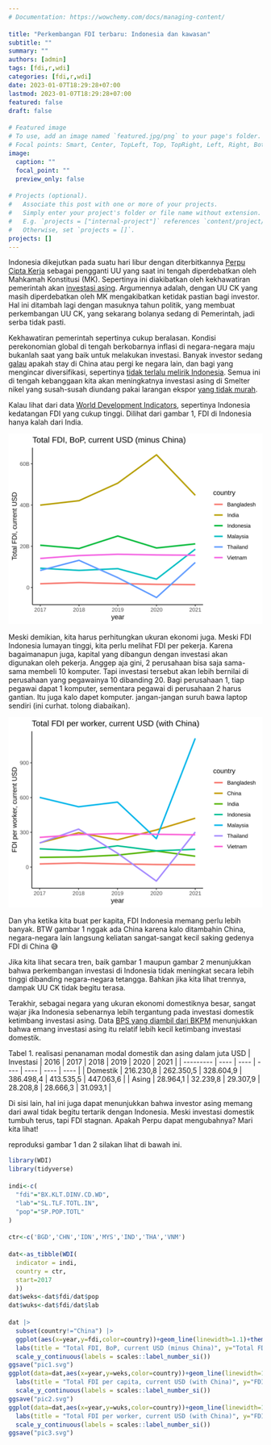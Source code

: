 ```yaml
---
# Documentation: https://wowchemy.com/docs/managing-content/

title: "Perkembangan FDI terbaru: Indonesia dan kawasan"
subtitle: ""
summary: ""
authors: [admin]
tags: [fdi,r,wdi]
categories: [fdi,r,wdi]
date: 2023-01-07T18:29:28+07:00
lastmod: 2023-01-07T18:29:28+07:00
featured: false
draft: false

# Featured image
# To use, add an image named `featured.jpg/png` to your page's folder.
# Focal points: Smart, Center, TopLeft, Top, TopRight, Left, Right, BottomLeft, Bottom, BottomRight.
image:
  caption: ""
  focal_point: ""
  preview_only: false

# Projects (optional).
#   Associate this post with one or more of your projects.
#   Simply enter your project's folder or file name without extension.
#   E.g. `projects = ["internal-project"]` references `content/project/deep-learning/index.md`.
#   Otherwise, set `projects = []`.
projects: []
---
```


Indonesia dikejutkan pada suatu hari libur dengan diterbitkannya [Perpu Cipta Kerja](https://katadata.co.id/ariayudhistira/infografik/63b8f666b58c4/kontroversi-hari-libur-di-perppu-cipta-kerja) sebagai pengganti UU yang saat ini tengah diperdebatkan oleh Mahkamah Konstitusi (MK). Sepertinya ini diakibatkan oleh kekhawatiran pemerintah akan [investasi asing](https://www.republika.co.id/berita/rnwmit457/peneliti-perppu-cipta-kerja-tak-lantas-tuntaskan-masalah-investasi). Argumennya adalah, dengan UU CK yang masih diperdebatkan oleh MK mengakibatkan ketidak pastian bagi investor. Hal ini ditambah lagi dengan masuknya tahun politik, yang membuat perkembangan UU CK, yang sekarang bolanya sedang di Pemerintah, jadi serba tidak pasti.

Kekhawatiran pemerintah sepertinya cukup beralasan. Kondisi perekonomian global di tengah berkobarnya inflasi di negara-negara maju bukanlah saat yang baik untuk melakukan investasi. Banyak investor sedang [galau](https://www.cnbc.com/2022/11/03/companies-look-to-diversify-as-chinas-covid-controls-take-a-toll.html) apakah stay di China atau pergi ke negara lain, dan bagi yang mengincar diversifikasi, sepertinya [tidak terlalu melirik Indonesia](https://www.businessinsider.com/china-trade-war-covid-companies-moving-supply-chains-2022-12). Semua ini di tengah kebanggaan kita akan meningkatnya investasi asing di Smelter nikel yang susah-susah diundang pakai larangan ekspor [yang tidak murah](https://www.thejakartapost.com/opinion/2022/04/03/indonesias-claim-that-banning-nickel-exports-spurs-downstreaming-isquestionable.html).

Kalau lihat dari data [World Development Indicators](https://data.worldbank.org/), sepertinya Indonesia kedatangan FDI yang cukup tinggi. Dilihat dari gambar 1, FDI di Indonesia hanya kalah dari India.

![Gambar 1 FDI Indonesia dan beberapa negara lain](pic1.svg)

Meski demikian, kita harus perhitungkan ukuran ekonomi juga. Meski FDI Indonesia lumayan tinggi, kita perlu melihat FDI per pekerja. Karena bagaimanapun juga, kapital yang dibangun dengan investasi akan digunakan oleh pekerja. Anggep aja gini, 2 perusahaan bisa saja sama-sama membeli 10 komputer. Tapi investasi tersebut akan lebih bernilai di perusahaan yang pegawainya 10 dibanding 20. Bagi perusahaan 1, tiap pegawai dapat 1 komputer, sementara pegawai di perusahaan 2 harus gantian. Itu juga kalo dapet komputer. jangan-jangan suruh bawa laptop sendiri (ini curhat. tolong diabaikan).

![Gambar 2 FDI per pekerja Indonesia dan beberapa negara lain](pic3.svg)

Dan yha ketika kita buat per kapita, FDI Indonesia memang perlu lebih banyak. BTW gambar 1 nggak ada China karena kalo ditambahin China, negara-negara lain langsung keliatan sangat-sangat kecil saking gedenya FDI di China 😅

Jika kita lihat secara tren, baik gambar 1 maupun gambar 2 menunjukkan bahwa perkembangan investasi di Indonesia tidak meningkat secara lebih tinggi dibanding negara-negara tetangga. Bahkan jika kita lihat trennya, dampak UU CK tidak begitu terasa.

Terakhir, sebagai negara yang ukuran ekonomi domestiknya besar, sangat wajar jika Indonesia sebenarnya lebih tergantung pada investasi domestik ketimbang investasi asing. Data [BPS yang diambil dari BKPM](https://www.bps.go.id/indicator/13/793/1/realisasi-investasi-penanaman-modal-dalam-negeri-menurut-provinsi-investasi-.html) menunjukkan bahwa emang investasi asing itu relatif lebih kecil ketimbang investasi domestik.

Tabel 1. realisasi penanaman modal domestik dan asing dalam juta USD
| Investasi | 2016 | 2017 | 2018 | 2019 | 2020 | 2021 |
| --------- | ---- | ---- | ---- | ---- | ---- | ---- |
| Domestik | 216.230,8 |	262.350,5 |	328.604,9 | 386.498,4 |	413.535,5 |	447.063,6 |
| Asing | 28.964,1 |	32.239,8 |	29.307,9 | 28.208,8 |	28.666,3 |	31.093,1 |

Di sisi lain, hal ini juga dapat menunjukkan bahwa investor asing memang dari awal tidak begitu tertarik dengan Indonesia. Meski investasi domestik tumbuh terus, tapi FDI stagnan. Apakah Perpu dapat mengubahnya? Mari kita lihat!

reproduksi gambar 1 dan 2 silakan lihat di bawah ini.

```r
library(WDI)
library(tidyverse)

indi<-c(           
  "fdi"="BX.KLT.DINV.CD.WD",
  "lab"="SL.TLF.TOTL.IN",
  "pop"="SP.POP.TOTL"
)

ctr<-c('BGD','CHN','IDN','MYS','IND','THA','VNM')

dat<-as_tibble(WDI(
  indicator = indi,
  country = ctr,
  start=2017
  ))
dat$weks<-dat$fdi/dat$pop
dat$wuks<-dat$fdi/dat$lab

dat |>
  subset(country!="China") |> 
  ggplot(aes(x=year,y=fdi,color=country))+geom_line(linewidth=1.1)+theme_classic()+
  labs(title = "Total FDI, BoP, current USD (minus China)", y="Total FDI, current USD")+
  scale_y_continuous(labels = scales::label_number_si())
ggsave("pic1.svg")
ggplot(data=dat,aes(x=year,y=weks,color=country))+geom_line(linewidth=1.1)+theme_classic()+
  labs(title = "Total FDI per capita, current USD (with China)", y="FDI per capita, current USD")+
  scale_y_continuous(labels = scales::label_number_si())
ggsave("pic2.svg")
ggplot(data=dat,aes(x=year,y=wuks,color=country))+geom_line(linewidth=1.1)+theme_classic()+
  labs(title = "Total FDI per worker, current USD (with China)", y="FDI per worker, current USD")+
  scale_y_continuous(labels = scales::label_number_si())
ggsave("pic3.svg")
```